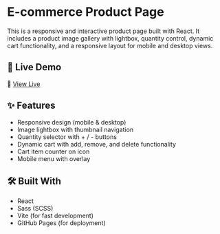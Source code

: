 # E-commerce Product Page

This is a responsive and interactive product page built with React. It includes a product image gallery with lightbox, quantity control, dynamic cart functionality, and a responsive layout for mobile and desktop views.

## 🚀 Live Demo

🔗 [View Live](https://Mohammad-Irfan-Noorzada.github.io/ecommerce-product-page)

## ✨ Features

- Responsive design (mobile & desktop)
- Image lightbox with thumbnail navigation
- Quantity selector with + / - buttons
- Dynamic cart with add, remove, and delete functionality
- Cart item counter on icon
- Mobile menu with overlay

## 🛠️ Built With

- React
- Sass (SCSS)
- Vite (for fast development)
- GitHub Pages (for deployment)
